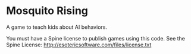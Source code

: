 # Mosquito Rising

A game to teach kids about AI behaviors.

You must have a Spine license to publish games using this code. See the Spine License: http://esotericsoftware.com/files/license.txt